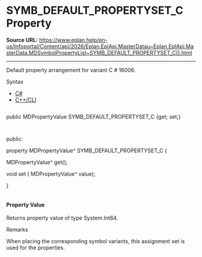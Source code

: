 # SYMB_DEFAULT_PROPERTYSET_C Property

**Source URL:** https://www.eplan.help/en-us/Infoportal/Content/api/2026/Eplan.EplApi.MasterDatau~Eplan.EplApi.MasterData.MDSymbolPropertyList~SYMB_DEFAULT_PROPERTYSET_C().html

---

Default property arrangement for variant C # 16006.

Syntax

- [C#](#i-syntax-CS)
- [C++/CLI](#i-syntax-CPP2005)

```
```
public MDPropertyValue SYMB_DEFAULT_PROPERTYSET_C {get; set;}
```
```

```
```
public:

property MDPropertyValue^ SYMB_DEFAULT_PROPERTYSET_C {

   MDPropertyValue^ get();

   void set (    MDPropertyValue^ value);

}
```
```

#### Property Value

Returns property value of type System.Int64.

Remarks

When placing the corresponding symbol variants, this assignment set is used for the properties.
